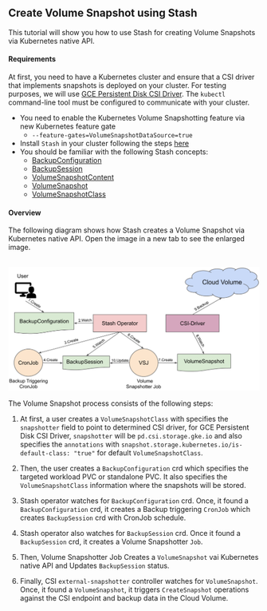 ## Create Volume Snapshot using Stash

This tutorial will show you how to use Stash for creating Volume Snapshots via Kubernetes native API. 

#### Requirements
At first, you need to have a Kubernetes cluster and ensure that a CSI driver that implements snapshots is deployed on your cluster. For testing purposes, we will use [GCE Persistent Disk CSI Driver](https://github.com/kubernetes-sigs/gcp-compute-persistent-disk-csi-driver). The `kubectl` command-line tool must be configured to communicate with your cluster.

* You need to enable the Kubernetes Volume Snapshotting feature via new Kubernetes feature gate 
    * `--feature-gates=VolumeSnapshotDataSource=true`
* Install `Stash` in your cluster following the steps [here](https://appscode.com/products/stash/0.8.3/setup/install/)
* You should be familiar with the following Stash concepts:
    * [BackupConfiguration]()
    * [BackupSession]()
    * [VolumeSnapshotContent](https://kubernetes.io/docs/concepts/storage/volume-snapshots/#volume-snapshot-contents)
    * [VolumeSnapshot](https://kubernetes.io/docs/concepts/storage/volume-snapshots/#volumesnapshots)
    * [VolumeSnapshotClass](https://kubernetes.io/docs/concepts/storage/volume-snapshot-classes/)

#### Overview

The following diagram shows how Stash creates a Volume Snapshot via Kubernetes native API. Open the image in a new tab to see the enlarged image.

<p align="center">
  <img alt="Stash Backup Flow" src="/docs/images/v1beta1/backends/volumesnapshot/volume-snapshot-overview.svg">
</p>

The Volume Snapshot process consists of the following steps:

1. At first, a user creates a `VolumeSnapshotClass` with specifies the `snapshotter` field to point to determined CSI driver, for GCE Persistent Disk CSI Driver, `snapshotter` will be `pd.csi.storage.gke.io` and also specifies the `annotations` with `snapshot.storage.kubernetes.io/is-default-class: "true"` for default `VolumeSnapshotClass`.

2. Then, the user creates a `BackupConfiguration` crd which specifies the targeted workload PVC or standalone PVC. It also specifies the `VolumeSnapshotClass` information where the snapshots will be stored.

3. Stash operator watches for `BackupConfiguration` crd. Once, it found a `BackupConfiguration` crd, it creates a Backup triggering `CronJob` which creates `BackupSession` crd with CronJob schedule. 

4. Stash operator also watches for `BackupSession` crd. Once it found a `BackupSession` crd, it creates a Volume Snapshotter `Job`.

5. Then, Volume Snapshotter Job Creates a `VolumeSnapshot` vai Kubernetes native API and Updates `BackupSession` status.

6. Finally, CSI `external-snapshotter` controller watches for `VolumeSnapshot`. Once, it found a `VolumeSnapshot`, it triggers `CreateSnapshot` operations against the CSI endpoint and backup data in the Cloud Volume.